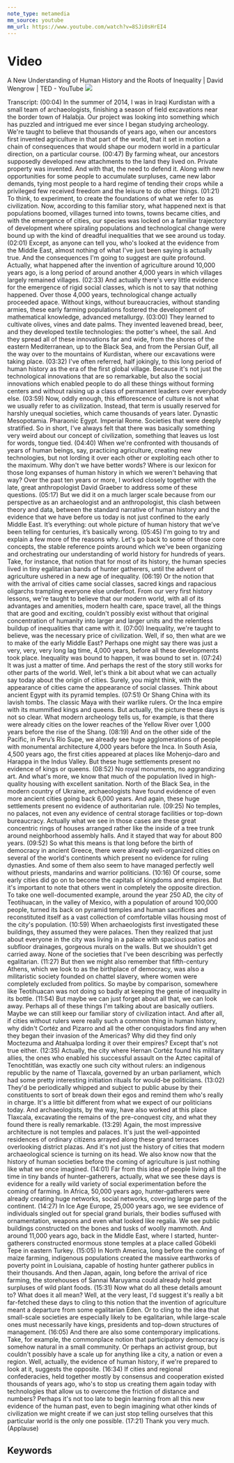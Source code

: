 ```yaml
---
note_type: metamedia
mm_source: youtube
mm_url: https://www.youtube.com/watch?v=8SJi0sHrEI4
---
```


# Video

A New Understanding of Human History and the Roots of Inequality | David Wengrow | TED - YouTube
![](https://www.youtube.com/watch?v=8SJi0sHrEI4)

Transcript:
(00:04) In the summer of 2014, I was in Iraqi Kurdistan with a small team of archaeologists, finishing a season of field excavations near the border town of Halabja. Our project was looking into something which has puzzled and intrigued me ever since I began studying archeology. We're taught to believe that thousands of years ago, when our ancestors first invented agriculture in that part of the world, that it set in motion a chain of consequences that would shape our modern world in a particular direction, on a particular course.
(00:47) By farming wheat, our ancestors supposedly developed new attachments to the land they lived on. Private property was invented. And with that, the need to defend it. Along with new opportunities for some people to accumulate surpluses, came new labor demands, tying most people to a hard regime of tending their crops while a privileged few received freedom and the leisure to do other things.
(01:21) To think, to experiment, to create the foundations of what we refer to as civilization. Now, according to this familiar story, what happened next is that populations boomed, villages turned into towns, towns became cities, and with the emergence of cities, our species was locked on a familiar trajectory of development where spiraling populations and technological change were bound up with the kind of dreadful inequalities that we see around us today.
(02:01) Except, as anyone can tell you, who's looked at the evidence from the Middle East, almost nothing of what I've just been saying is actually true. And the consequences I'm going to suggest are quite profound. Actually, what happened after the invention of agriculture around 10,000 years ago, is a long period of around another 4,000 years in which villages largely remained villages.
(02:33) And actually there's very little evidence for the emergence of rigid social classes, which is not to say that nothing happened. Over those 4,000 years, technological change actually proceeded apace. Without kings, without bureaucracies, without standing armies, these early farming populations fostered the development of mathematical knowledge, advanced metallurgy.
(03:00) They learned to cultivate olives, vines and date palms. They invented leavened bread, beer, and they developed textile technologies: the potter's wheel, the sail. And they spread all of these innovations far and wide, from the shores of the eastern Mediterranean, up to the Black Sea, and from the Persian Gulf, all the way over to the mountains of Kurdistan, where our excavations were taking place.
(03:32) I've often referred, half jokingly, to this long period of human history as the era of the first global village. Because it's not just the technological innovations that are so remarkable, but also the social innovations which enabled people to do all these things without forming centers and without raising up a class of permanent leaders over everybody else.
(03:59) Now, oddly enough, this efflorescence of culture is not what we usually refer to as civilization. Instead, that term is usually reserved for harshly unequal societies, which came thousands of years later. Dynastic Mesopotamia. Pharaonic Egypt. Imperial Rome. Societies that were deeply stratified. So in short, I've always felt that there was basically something very weird about our concept of civilization, something that leaves us lost for words, tongue tied.
(04:40) When we're confronted with thousands of years of human beings, say, practicing agriculture, creating new technologies, but not lording it over each other or exploiting each other to the maximum. Why don't we have better words? Where is our lexicon for those long expanses of human history in which we weren't behaving that way? Over the past ten years or more, I worked closely together with the late, great anthropologist David Graeber to address some of these questions.
(05:17) But we did it on a much larger scale because from our perspective as an archaeologist and an anthropologist, this clash between theory and data, between the standard narrative of human history and the evidence that we have before us today is not just confined to the early Middle East. It’s everything: out whole picture of human history that we’ve been telling for centuries, it’s basically wrong.
(05:45) I'm going to try and explain a few more of the reasons why. Let's go back to some of those core concepts, the stable reference points around which we've been organizing and orchestrating our understanding of world history for hundreds of years. Take, for instance, that notion that for most of its history, the human species lived in tiny egalitarian bands of hunter gatherers, until the advent of agriculture ushered in a new age of inequality.
(06:19) Or the notion that with the arrival of cities came social classes, sacred kings and rapacious oligarchs trampling everyone else underfoot. From our very first history lessons, we're taught to believe that our modern world, with all of its advantages and amenities, modern health care, space travel, all the things that are good and exciting, couldn't possibly exist without that original concentration of humanity into larger and larger units and the relentless buildup of inequalities that came with it.
(07:00) Inequality, we're taught to believe, was the necessary price of civilization. Well, if so, then what are we to make of the early Middle East? Perhaps one might say there was just a very, very, very long lag time, 4,000 years, before all these developments took place. Inequality was bound to happen, it was bound to set in.
(07:24) It was just a matter of time. And perhaps the rest of the story still works for other parts of the world. Well, let's think a bit about what we can actually say today about the origin of cities. Surely, you might think, with the appearance of cities came the appearance of social classes. Think about ancient Egypt with its pyramid temples.
(07:51) Or Shang China with its lavish tombs. The classic Maya with their warlike rulers. Or the Inca empire with its mummified kings and queens. But actually, the picture these days is not so clear. What modern archeology tells us, for example, is that there were already cities on the lower reaches of the Yellow River over 1,000 years before the rise of the Shang.
(08:19) And on the other side of the Pacific, in Peru’s Rio Supe, we already see huge agglomerations of people with monumental architecture 4,000 years before the Inca. In South Asia, 4,500 years ago, the first cities appeared at places like Mohenjo-daro and Harappa in the Indus Valley. But these huge settlements present no evidence of kings or queens.
(08:52) No royal monuments, no aggrandizing art. And what's more, we know that much of the population lived in high-quality housing with excellent sanitation. North of the Black Sea, in the modern country of Ukraine, archaeologists have found evidence of even more ancient cities going back 6,000 years. And again, these huge settlements present no evidence of authoritarian rule.
(09:25) No temples, no palaces, not even any evidence of central storage facilities or top-down bureaucracy. Actually what we see in those cases are these great concentric rings of houses arranged rather like the inside of a tree trunk around neighborhood assembly halls. And it stayed that way for about 800 years.
(09:52) So what this means is that long before the birth of democracy in ancient Greece, there were already well-organized cities on several of the world's continents which present no evidence for ruling dynasties. And some of them also seem to have managed perfectly well without priests, mandarins and warrior politicians.
(10:16) Of course, some early cities did go on to become the capitals of kingdoms and empires. But it's important to note that others went in completely the opposite direction. To take one well-documented example, around the year 250 AD, the city of Teotihuacan, in the valley of Mexico, with a population of around 100,000 people, turned its back on pyramid temples and human sacrifices and reconstituted itself as a vast collection of comfortable villas housing most of the city's population.
(10:59) When archaeologists first investigated these buildings, they assumed they were palaces. Then they realized that just about everyone in the city was living in a palace with spacious patios and subfloor drainages, gorgeous murals on the walls. But we shouldn't get carried away. None of the societies that I've been describing was perfectly egalitarian.
(11:27) But then we might also remember that fifth-century Athens, which we look to as the birthplace of democracy, was also a militaristic society founded on chattel slavery, where women were completely excluded from politics. So maybe by comparison, somewhere like Teotihuacan was not doing so badly at keeping the genie of inequality in its bottle.
(11:54) But maybe we can just forget about all that, we can look away. Perhaps all of these things I'm talking about are basically outliers. Maybe we can still keep our familiar story of civilization intact. And after all, if cities without rulers were really such a common thing in human history, why didn't Cortéz and Pizarro and all the other conquistadors find any when they began their invasion of the Americas? Why did they find only Moctezuma and Atahualpa lording it over their empires? Except that's not true either.
(12:35) Actually, the city where Hernan Cortéz found his military allies, the ones who enabled his successful assault on the Aztec capital of Tenochtitlán, was exactly one such city without rulers: an indigenous republic by the name of Tlaxcala, governed by an urban parliament, which had some pretty interesting initiation rituals for would-be politicians.
(13:02) They'd be periodically whipped and subject to public abuse by their constituents to sort of break down their egos and remind them who's really in charge. It's a little bit different from what we expect of our politicians today. And archaeologists, by the way, have also worked at this place Tlaxcala, excavating the remains of the pre-conquest city, and what they found there is really remarkable.
(13:29) Again, the most impressive architecture is not temples and palaces. It's just the well-appointed residences of ordinary citizens arrayed along these grand terraces overlooking district plazas. And it's not just the history of cities that modern archaeological science is turning on its head. We also know now that the history of human societies before the coming of agriculture is just nothing like what we once imagined.
(14:01) Far from this idea of people living all the time in tiny bands of hunter-gatherers, actually, what we see these days is evidence for a really wild variety of social experimentation before the coming of farming. In Africa, 50,000 years ago, hunter-gatherers were already creating huge networks, social networks, covering large parts of the continent.
(14:27) In Ice Age Europe, 25,000 years ago, we see evidence of individuals singled out for special grand burials, their bodies suffused with ornamentation, weapons and even what looked like regalia. We see public buildings constructed on the bones and tusks of woolly mammoth. And around 11,000 years ago, back in the Middle East, where I started, hunter-gatherers constructed enormous stone temples at a place called Göbekli Tepe in eastern Turkey.
(15:05) In North America, long before the coming of maize farming, indigenous populations created the massive earthworks of poverty point in Louisiana, capable of hosting hunter gatherer publics in their thousands. And then Japan, again, long before the arrival of rice farming, the storehouses of Sannai Maruyama could already hold great surpluses of wild plant foods.
(15:31) Now what do all these details amount to? What does it all mean? Well, at the very least, I'd suggest it's really a bit far-fetched these days to cling to this notion that the invention of agriculture meant a departure from some egalitarian Eden. Or to cling to the idea that small-scale societies are especially likely to be egalitarian, while large-scale ones must necessarily have kings, presidents and top-down structures of management.
(16:05) And there are also some contemporary implications. Take, for example, the commonplace notion that participatory democracy is somehow natural in a small community. Or perhaps an activist group, but couldn't possibly have a scale up for anything like a city, a nation or even a region. Well, actually, the evidence of human history, if we're prepared to look at it, suggests the opposite.
(16:34) If cities and regional confederacies, held together mostly by consensus and cooperation existed thousands of years ago, who's to stop us creating them again today with technologies that allow us to overcome the friction of distance and numbers? Perhaps it's not too late to begin learning from all this new evidence of the human past, even to begin imagining what other kinds of civilization we might create if we can just stop telling ourselves that this particular world is the only one possible.
(17:21) Thank you very much. (Applause)


## Keywords